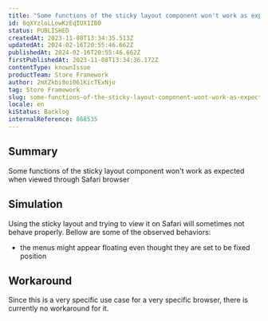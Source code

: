 ```yaml
---
title: "Some functions of the sticky layout component won't work as expected when viewed through Safari browser"
id: 6qXYzloLLowKzEqIUX1IB0
status: PUBLISHED
createdAt: 2023-11-08T13:34:35.513Z
updatedAt: 2024-02-16T20:55:46.662Z
publishedAt: 2024-02-16T20:55:46.662Z
firstPublishedAt: 2023-11-08T13:34:36.172Z
contentType: knownIssue
productTeam: Store Framework
author: 2mXZkbi0oi061KicTExNjo
tag: Store Framework
slug: some-functions-of-the-sticky-layout-component-wont-work-as-expected-when-viewed-through-safari-browser
locale: en
kiStatus: Backlog
internalReference: 868535
---
```


## Summary


Some functions of the sticky layout component won't work as expected when viewed through Safari browser


##

## Simulation


Using the sticky layout and trying to view it on Safari will sometimes not behave properly. Bellow are some of the observed behaviors:

- the menus might appear floating even thought they are set to be fixed position


##

## Workaround


Since this is a very specific use case for a very specific browser, there is currently no workaround for it.





